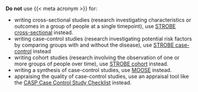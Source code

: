 **Do not** use {{< meta acronym >}} for:

* writing cross-sectional studies (research investigating characteristics or outcomes in a group of people at a single timepoint), use [STROBE cross-sectional](/guidelines/strobe-cross-sectional/index.qmd) instead.
* writing case-control studies (research investigating potential risk factors by comparing groups with and without the disease), use [STROBE case-control](/guidelines/strobe-case-control/index/qmd) instead
* writing cohort studies (research involving the observation of one or more groups of people over time), use [STROBE cohort](/guidelines/strobe-cohort/index.qmd) instead.
* writing a synthesis of case-control studies, use [MOOSE](https://www.equator-network.org/reporting-guidelines/meta-analysis-of-observational-studies-in-epidemiology-a-proposal-for-reporting-meta-analysis-of-observational-studies-in-epidemiology-moose-group/) instead.
* appraising the quality of case-control studies, use an appraisal tool like the [CASP Case Control Study Checklist](https://casp-uk.net/casp-tools-checklists/case-control-study-checklist/) instead.
